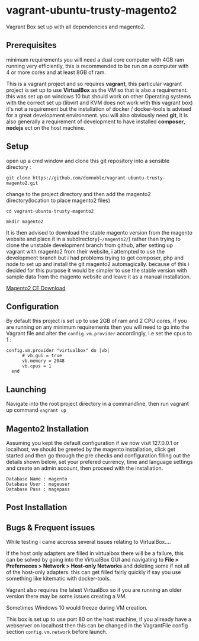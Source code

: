 # vagrant-ubuntu-trusty-magento2
Vagrant Box set up with all dependencies and magento2.

## Prerequisites 
minimum requirements you will need a dual core computer with 4GB ram running very efficiently, this is recommended to be run on a computer with 4 or more cores and at least 8GB of ram. 

This is a vagrant project and so requires __vagrant__, this particular vagrant project is set up to use __VirtualBox__ as the VM so that is also a requirement. this was set up on windows 10 but should work on other Operating systems with the correct set up (libvirt and KVM does not work with this vagrant box) it's not a requirement but the installation of docker / docker-tools is advised for a great development environment. you will also obviously need __git__, it is also generally a requirement of development to have installed __composer__, __nodejs__ ect on the host machine.

## Setup 
open up a cmd window and clone this git repository into a sensible directory :

`git clone https://github.com/domnoble/vagrant-ubuntu-trusty-magento2.git`

change to the project directory and then add the magento2 directory(location to place magento2 files) 

`cd vagrant-ubuntu-trusty-magento2`

`mkdir magento2`

It is then advised to download the stable magento version from the magento website and place it in a subdirectory(`~/magento2/`) rather than trying to clone the unstable development branch from github, after setting up vagrant with magento2 from their website, i attempted to use the development branch but i had problems trying to get composer, php and node to set up and install the git magento2 automagically. because of this i decided for this purpose it would be simpler to use the stable version with sample data from the magento website and leave it as a manual installation. 

[Magento2 CE Download](https://www.magentocommerce.com/download "Open Source Ecommerce MCE")

## Configuration
By default this project is set up to use 2GB of ram and 2 CPU cores, if you are running on any minimum requirements then you will need to go into the Vagrant file and alter the `config.vm.provider` accordingly, i.e set the cpus to 1 : 

```
config.vm.provider "virtualbox" do |vb|
      # vb.gui = true
      vb.memory = 2048
      vb.cpus = 1
  end
```

## Launching
Navigate into the root project directory in a commandline, then run vagrant up command
`vagrant up`

## Magento2 Installation
Assuming you kept the default configuration if we now visit 127.0.0.1 or localhost, we should be greeted by the magento installation, click get started and then go through the pre checks and configuration filling out the details shown below, set your prefered currency, time and language settings and create an admin account, then proceed with the installation.

```
Database Name : magento
Database User : mageuser
Database Pass : magepass
```

## Post Installation


## Bugs & Frequent issues
While testing i came accross several issues relating to VirtualBox....

If the host only adapters are filled in virtualbox there will be a failure, this can be solved by going into the VirtualBox GUI and navigating to __File > Preferneces > Network > Host-only Networks__ and deleting some if not all of the host-only adapters. this can get filled fairly quickly if say you use something like kitematic with docker-tools. 

Vagrant also requires the latest VirtualBox so if you are running an older version there may be some issues creating a VM.

Sometimes Windows 10 would freeze during VM creation.

This box is set up to use port 80 on the host machine, if you allready have a webserver on localhost then this can be changed in the VagrantFile config section `config.vm.network` before launch. 




